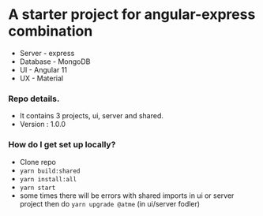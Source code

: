 # A starter project for angular-express combination #

* Server - express
* Database - MongoDB
* UI - Angular 11
* UX - Material

### Repo details.
* It contains 3 projects, ui, server and shared.
* Version : 1.0.0

### How do I get set up locally? ###

* Clone repo 
* `yarn build:shared`
* `yarn install:all`
* `yarn start`
* some times there will be errors with shared imports in ui or server project then do `yarn upgrade @atme` (in ui/server fodler)
